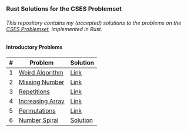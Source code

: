 ### Rust Solutions for the CSES Problemset

###### This repository contains my (accepted) solutions to the problems on the [CSES Problemset](https://cses.fi), implemented in Rust.

#### Introductory Problems

| # | Problem | Solution |
|---|---|---|
| 1 | [Weird Algorithm](https://cses.fi/problemset/task/1068) | [Link](https://cses.fi/paste/be34037874a1f1f2ccf2bd/) |
| 2 | [Missing Number](https://cses.fi/problemset/task/1083) | [Link](https://cses.fi/paste/9be15fcbd807fc57ccf409/) |
| 3 | [Repetitions](https://cses.fi/problemset/task/1069) | [Link](https://cses.fi/paste/7f39e62b2b1526a5ccfcaf/) |
| 4 | [Increasing Array](https://cses.fi/problemset/task/1094) | [Link](https://cses.fi/paste/87aec3949ea9d7bccd781f/) |
| 5 | [Permutations](https://cses.fi/problemset/task/1070) | [Link](https://cses.fi/paste/270799af8d64fbb7cd7a54/) |
| 6 | [Number Spiral](https://cses.fi/problemset/task/1071) | [Solution](https://cses.fi/paste/c8be95478ecffa39cd7bde/) |